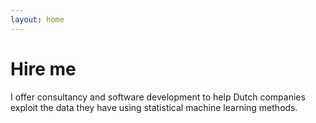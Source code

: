 ```yaml
---
layout: home
---
```


# Hire me
I offer consultancy and software development to help Dutch companies exploit the data they have using statistical machine learning methods.